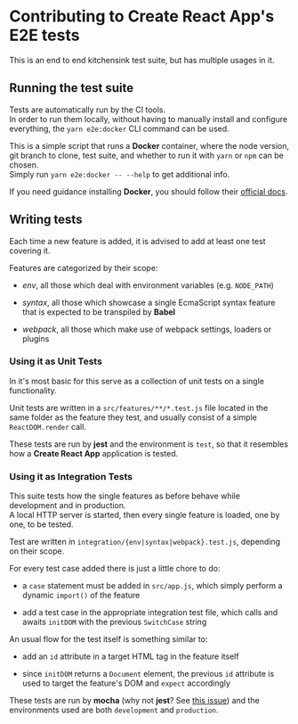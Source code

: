 # Contributing to Create React App's E2E tests

This is an end to end kitchensink test suite, but has multiple usages in it.

## Running the test suite

Tests are automatically run by the CI tools.  
In order to run them locally, without having to manually install and configure everything, the `yarn e2e:docker` CLI command can be used.

This is a simple script that runs a **Docker** container, where the node version, git branch to clone, test suite, and whether to run it with `yarn` or `npm` can be chosen.  
Simply run `yarn e2e:docker -- --help` to get additional info.

If you need guidance installing **Docker**, you should follow their [official docs](https://docs.docker.com/engine/installation/).

## Writing tests

Each time a new feature is added, it is advised to add at least one test covering it.

Features are categorized by their scope:

 - *env*, all those which deal with environment variables (e.g. `NODE_PATH`)
 
 - *syntax*, all those which showcase a single EcmaScript syntax feature that is expected to be transpiled by **Babel**

 - *webpack*, all those which make use of webpack settings, loaders or plugins

### Using it as Unit Tests

In it's most basic for this serve as a collection of unit tests on a single functionality.

Unit tests are written in a `src/features/**/*.test.js` file located in the same folder as the feature they test, and usually consist of a simple `ReactDOM.render` call.

These tests are run by **jest** and the environment is `test`, so that it resembles how a **Create React App** application is tested.

### Using it as Integration Tests

This suite tests how the single features as before behave while development and in production.  
A local HTTP server is started, then every single feature is loaded, one by one, to be tested.

Test are written in `integration/{env|syntax|webpack}.test.js`, depending on their scope.

For every test case added there is just a little chore to do:

 - a `case` statement must be added in `src/app.js`, which simply perform a dynamic `import()` of the feature

 - add a test case in the appropriate integration test file, which calls and awaits `initDOM` with the previous `SwitchCase` string
 
An usual flow for the test itself is something similar to:
 
 - add an `id` attribute in a target HTML tag in the feature itself

 - since `initDOM` returns a `Document` element, the previous `id` attribute is used to target the feature's DOM and `expect` accordingly

These tests are run by **mocha** (why not **jest**? See [this issue](https://github.com/facebook/jest/issues/2288)) and the environments used are both `development` and `production`.
